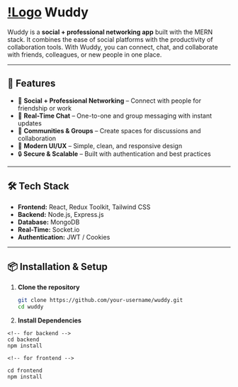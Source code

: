 # [!Logo](./public/logo.png) Wuddy

Wuddy is a **social + professional networking app** built with the MERN stack. It combines the ease of social platforms with the productivity of collaboration tools. With Wuddy, you can connect, chat, and collaborate with friends, colleagues, or new people in one place.

---

## 🚀 Features

- 🔗 **Social + Professional Networking** – Connect with people for friendship or work
- 💬 **Real-Time Chat** – One-to-one and group messaging with instant updates
- 👥 **Communities & Groups** – Create spaces for discussions and collaboration
- 📱 **Modern UI/UX** – Simple, clean, and responsive design
- 🔒 **Secure & Scalable** – Built with authentication and best practices

---

## 🛠️ Tech Stack

- **Frontend:** React, Redux Toolkit, Tailwind CSS
- **Backend:** Node.js, Express.js
- **Database:** MongoDB
- **Real-Time:** Socket.io
- **Authentication:** JWT / Cookies

---

## 📦 Installation & Setup

1. **Clone the repository**
   ```bash
   git clone https://github.com/your-username/wuddy.git
   cd wuddy
   ```
2. **Install Dependencies**

```
<!-- for backend -->
cd backend
npm install

<!-- for frontend -->

cd frontend
npm install

```
